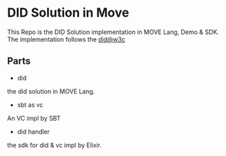 # DID Solution in Move
This Repo is the DID Solution implementation in MOVE Lang, Demo & SDK.
The implementation follows the [did@w3c](https://www.w3.org/TR/did-core/)

## Parts

* did
  

the did solution in MOVE Lang.

* sbt as vc

An VC impl by SBT

* did handler

the sdk for did & vc impl by Elixir.
